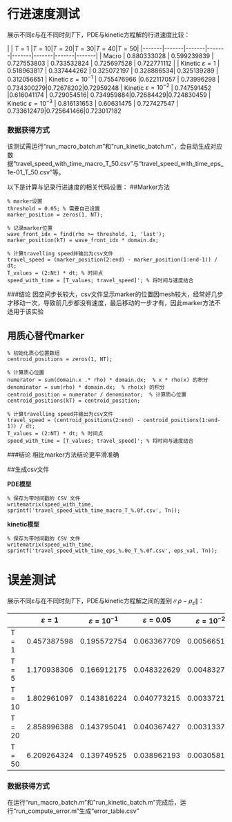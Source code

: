 # 行进速度测试

展示不同$\varepsilon$与在不同时刻$T$下，PDE与kinetic方程解的行进速度比较：

|   | $T=1$ |$T=10$|$T=20$|$T=30$|$T=40$|$T=50$|
|-------|-------|-------|-------|-------|-------|-------|-------|
| Macro | 0.880333028 | 0.599239839 | 0.727553803 | 0.733532824 | 0.725697528 | 0.722771112 |
| Kinetic $\varepsilon=1$ | 0.518963817 | 0.337444262 | 0.325072197 |  0.328886534| 0.325139289 | 0.312056651
| Kinetic $\varepsilon=10^{-1}$ | 0.755476966 |0.622117057  | 0.73996298 |  0.734300279|0.72678202|0.72959248
| Kinetic $\varepsilon=10^{-2}$ | 0.747591452 |0.616041174  |  0.729054516|  0.734959884|0.72684429|0.724830459
| Kinetic $\varepsilon=10^{-3}$ | 0.816131653 | 0.60631475 | 0.727427547 |  0.733612479|0.725641466|0.723017182

### 数据获得方式
该测试需运行“run\_macro\_batch.m”和"run\_kinetic\_batch.m"，会自动生成对应数据“travel\_speed\_with\_time\_macro\_T\_50.csv”与“travel\_speed\_with\_time\_eps\_1e-01\_T\_50.csv”等。

以下是计算与记录行进速度的相关代码设置：
##Marker方法

```
% marker设置
threshold = 0.05; % 需要自己设置
marker_position = zeros(1, NT);
```
```
% 记录marker位置 
wave_front_idx = find(rho >= threshold, 1, 'last');
marker_position(kT) = wave_front_idx * domain.dx;
```
```
% 计算travelling speed并输出为csv文件
travel_speed = (marker_position(2:end) - marker_position(1:end-1)) / dt;
T_values = (2:Nt) * dt; % 时间点
speed_with_time = [T_values; travel_speed]'; % 将时间与速度结合
```
###结论
因空间步长较大，csv文件显示marker的位置因mesh较大，经常好几步才移动一次，导致前几步都没有速度，最后移动的一步才有，因此marker方法不适用于该实验

## 用质心替代marker
```
% 初始化质心位置数组
centroid_positions = zeros(1, NT); 
```
```
% 计算质心位置
numerator = sum(domain.x .* rho) * domain.dx;  % x * rho(x) 的积分
denominator = sum(rho) * domain.dx;  % rho(x) 的积分
centroid_position = numerator / denominator;  % 计算质心位置
centroid_positions(kT) = centroid_position;
```
```
% 计算travelling speed并输出为csv文件
travel_speed = (centroid_positions(2:end) - centroid_positions(1:end-1)) / dt;
T_values = (2:NT) * dt; % 时间点
speed_with_time = [T_values; travel_speed]'; % 将时间与速度结合
```
###结论
相比marker方法结论更平滑准确

##生成csv文件

**PDE模型**

```
% 保存为带时间戳的 CSV 文件
writematrix(speed_with_time, sprintf('travel_speed_with_time_macro_T_%.0f.csv', Tn));
```
**kinetic模型**

```
% 保存为带时间戳的 CSV 文件
writematrix(speed_with_time, sprintf('travel_speed_with_time_eps_%.0e_T_%.0f.csv', eps_val, Tn));
```

# 误差测试
展示不同$\varepsilon$与在不同时刻$T$下，PDE与kinetic方程解之间的差别$\|\rho-\rho_\varepsilon\|$：

|   | $\varepsilon= 1$ | $\varepsilon=10^{-1}$ | $\varepsilon=0.05$ |$\varepsilon=10^{-2}$|$\varepsilon=10^{-3}$|
|-------|-------|-------|-------|-------|-------|
| T = 1 |  0.457387598| 0.195572754	|0.063367709|0.005665137	| 0.004720726 
| T = 5 |  1.170938306	|0.166912175	|0.048322629|0.004832707	|0.002355114
| T = 10 |  1.802961097	 | 0.143816224	|0.040773215|0.003372185	|0.00141042
| T = 20 | 2.858996388	|0.143795041	|0.040367427	|0.00313379|	0.000241319
| T = 50 |  6.209264324	 |0.139749525 |0.038962193|	0.003058151	|0.000246702

### 数据获得方式
在运行“run\_macro\_batch.m”和"run\_kinetic\_batch.m"完成后，运行“run\_compute\_error.m”生成“error\_table.csv”
